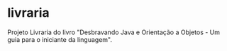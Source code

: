# livraria
Projeto Livraria do livro "Desbravando Java e Orientação a Objetos - Um guia para o iniciante da linguagem". 
